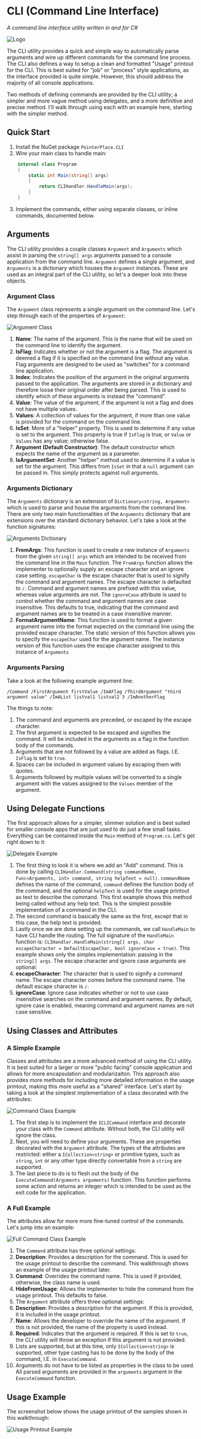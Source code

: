 # CLI (Command Line Interface)
_A command line interface utility written in and for C#_

![Logo](http://i.imgur.com/bchzEGf.png)

The CLI utility provides a quick and simple way to automatically parse arguments and wire up different commands for the command line process.  The CLI also defines a way to setup a clean and formatted "Usage" printout for the CLI.  This is best suited for "job" or "process" style applications, as the interface provided is quite simple.  However, this should address the majority of all console applications.

Two methods of defining commands are provided by the CLI utility; a simpler and more vague method using delegates, and a more definitive and precise method. I'll walk through using each with an example here, starting with the simpler method.

## Quick Start

1. Install the NuGet package `PointerPlace.CLI`
2. Wire your main class to handle main:

```cs
    internal class Program
    {
        static int Main(string[] args)
        {
            return CLIHandler.HandleMain(args);
        }
    }
```
3. Implement the commands, either using separate classes, or inline commands, documented below.

## Arguments
The CLI utility provides a couple classes `Argument` and `Arguments` which assist in parsing the `string[] args` arguments passed to a console application from the command line. `Argument` defines a single argument, and `Arguments` is a dictionary which houses the `Argument` instances.  These are used as an integral part of the CLI utility, so let's a deeper look into these objects.

### Argument Class
The `Argument` class represents a single argument on the command line.  Let's step through each of the properties of `Argument`:

![Argument Class](http://i.imgur.com/iKUd0QL.png)

1. **Name**: The name of the argument.  This is the name that will be used on the command line to identify the argument.
2. **IsFlag**: Indicates whether or not the argument is a flag.  The argument is deemed a flag if it is specified on the command line without any value.  Flag arguments are designed to be used as "switches" for a command line application.
3. **Index**: Indicates the position of the argument in the original arguments passed to the application.  The arguments are stored in a dictionary and therefore loose their original order after being parsed.  This is used to identify which of these arguments is instead the "command".
4. **Value**: The value of the argument, if the argument is not a flag and does not have multiple values.
5. **Values**: A collection of values for the argument, if more than one value is provided for the command on the command line.
6. **IsSet**: More of a "helper" property.  This is used to determine if any value is set to the argument.  This property is true if `IsFlag` is true, or `Value` or `Values` has any value; otherwise false.
7. **Argument (Default Constructor)**: The default constructor which expects the name of the argument as a parameter.
8. **IsArgumentSet**: Another "helper" method used to determine if a value is set for the argument.  This differs from `IsSet` in that a `null` argument can be passed in.  This simply protects against null arguments.

### Arguments Dictionary
The `Arguments` dictionary is an extension of `Dictionary<string, Argument>` which is used to parse and house the arguments from the command line.  There are only two main functionalities of the `Arguments` dictionary that are extensions over the standard dictionary behavior.  Let's take a look at the function signatures:

![Arguments Dictionary](http://i.imgur.com/Y0o9deK.png)

1. **FromArgs**: This function is used to create a new instance of `Arguments` from the given `string[] args` which are intended to be received from the command line in the `Main` function.  The `FromArgs` function allows the implementer to optionally supply an escape character and an ignore case setting.  `escapeChar` is the escape character that is used to signify the command and argument names.  The escape character is defaulted to `/`.  Command and argument names are prefixed with this value, whereas value arguments are not.  The `ignoreCase` attribute is used to control whether the command and argument names are case insensitive.  This defaults to true, indicating that the command and argument names are to be treated in a case insensitive manner.
2. **FormatArgumentName**: This function is used to format a given argument name into the format expected on the command line using the provided escape character.  The static version of this function allows you to specify the `escapeChar` used for the argument name.  The instance version of this function uses the escape character assigned to this instance of `Arguments`

### Arguments Parsing
Take a look at the following example argument line:

`/Command /FirstArgument firstValue /ImAFlag /ThirdArgument "third argument value" /ImAList listval1 listval2 3 /ImAnotherFlag`

The things to note:  

1. The command and arguments are preceded, or escaped by the escape character.
2. The first argument is expected to be escaped and signifies the command.  It will be included in the arguments as a flag in the function body of the commands.
3. Arguments that are not followed by a value are added as flags.  I.E. `IsFlag` is set to `true`.
4. Spaces can be included in argument values by escaping them with quotes.
5. Arguments followed by multiple values will be converted to a single argument with the values assigned to the `Values` member of the argument.

## Using Delegate Functions
The first approach allows for a simpler, slimmer solution and is best suited for smaller console apps that are just used to do just a few small tasks.  Everything can be contained inside the `Main` method of `Program.cs`.  Let's get right down to it:

![Delegate Example](http://i.imgur.com/vs7jDOY.png)

1. The first thing to look it is where we add an "Add" command.  This is done by calling `CLIHandler.Command(string commandName, Func<Arguments, int> command, string helpText = null)`.  `commandName` defines the name of the command, `command` defines the function body of the command, and the optional `helpText` is used for the usage printout as text to describe the command.  This first example shows this method being called without any help text.  This is the simplest possible implementation of a command in the CLI.
2. The second command is basically the same as the first, except that in this case, the help text is provided.
3. Lastly once we are done setting up the commands, we call `HandleMain` to have CLI handle the routing.  The full signature of the `HandleMain` function is: `CLIHandler.HandleMain(string[] args, char escapeCharacter = DefaultEscapeChar, bool ignoreCase = true)`.  This example shows only the simples implementation: passing in the `string[] args`.  The escape character and ignore case arguments are optional:
  1. **escapeCharacter**: The character that is used to signify a command name.  The escape character comes before the command name.  The default escape character is `/`.
  2. **ignoreCase**: Ignore case indicates whether or not to use case insensitive searches on the command and argument names.  By default, ignore case is enabled, meaning command and argument names are not case sensitive.

## Using Classes and Attributes
### A Simple Example
Classes and attributes are a more advanced method of using the CLI utility.  It is best suited for a larger or more "public facing" console application and allows for more encapsulation and modularizaiton.  This approach also provides more methods for including more detailed information in the usage printout, making this more useful as a "shared" interface.  Let's start by taking a look at the simplest implementation of a class decorated with the attributes:

![Command Class Example](http://i.imgur.com/0XpRLXa.png)

1. The first step is to implement the `ICLICommand` interface and decorate your class with the `Command` attribute.  Without both, the CLI utility will ignore the class.
2. Next, you will need to define your arguments.  These are properties decorated with the `Argument` attribute.  The types of the attributes are restricted: either a `ICollection<string>` or primitive types, such as `string`, `int` or any other type directly convertable from a `string` are supported.
3. The last piece to do is to flesh out the body of the `ExecuteCommand(Arguments arguments)` function.  This function performs some action and returns an integer which is intended to be used as the exit code for the application.

### A Full Example
The attributes allow for more more fine-tuned control of the commands.  Let's jump into an example:

![Full Command Class Example](http://i.imgur.com/xDJifUa.png)

1. The `Command` attribute has three optional settings:
  1. **Description**: Provides a description for the command.  This is used for the usage printout to describe the command.  This walkthrough shows an example of the usage printout later.
  2. **Command**: Overrides the command name.  This is used if provided, otherwise, the class name is used.
  3. **HideFromUsage**: Allows the implementer to hide the command from the usage printout.  This defaults to false.
2. The `Argument` attribute offers three optional settings:
  1. **Description**: Provides a description for the argument.  If this is provided, it is included in the usage printout.
  2. **Name**: Allows the developer to override the name of the argument.  If this is not provided, the name of the property is used instead.
  3. **Required**: Indicates that the argument is required.  If this is set to `true`, the CLI utility will throw an exception if this argument is not provided.
3. Lists are supported, but at this time, only `ICollection<string>` is supported, other type casting has to be done by the body of the command, I.E. in `ExecuteCommand`.
4. Arguments do not have to be listed as properties in the class to be used.  All parsed arguments are provided in the `arguments` argument in the `ExecuteCommand` function.

## Usage Example
The screenshot below shows the usage printout of the samples shown in this walkthrough:

![Usage Printout Example](http://i.imgur.com/mzjOHmf.png)
